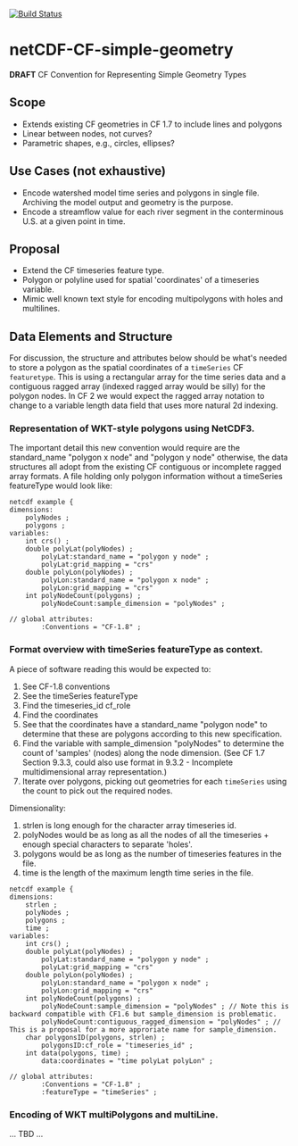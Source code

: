 [![Build Status](https://travis-ci.org/bekozi/netCDF-CF-simple-geometry.svg?branch=master)](https://travis-ci.org/bekozi/netCDF-CF-simple-geometry)

# netCDF-CF-simple-geometry
**DRAFT** CF Convention for Representing Simple Geometry Types

## Scope

* Extends existing CF geometries in CF 1.7 to include lines and polygons
* Linear between nodes, not curves?
* Parametric shapes, e.g., circles, ellipses?

## Use Cases (not exhaustive)

* Encode watershed model time series and polygons in single file. Archiving the model output and geometry is the purpose.
* Encode a streamflow value for each river segment in the conterminous U.S. at a given point in time.

## Proposal

* Extend the CF timeseries feature type.
* Polygon or polyline used for spatial 'coordinates' of a timeseries variable.
* Mimic well known text style for encoding multipolygons with holes and multilines.

## Data Elements and Structure

For discussion, the structure and attributes below should be what's needed to store a polygon as the spatial coordinates of a `timeSeries` CF `featuretype`. This is using a rectangular array for the time series data and a contiguous ragged array (indexed ragged array would be silly) for the polygon nodes. In CF 2 we would expect the ragged array notation to change to a variable length data field that uses more natural 2d indexing.

### Representation of WKT-style polygons using NetCDF3.

The important detail this new convention would require are the standard\_name "polygon x node" and "polygon y node" otherwise, the data structures all adopt from the existing CF contiguous or incomplete ragged array formats. A file holding only polygon information without a timeSeries featureType would look like:

```
netcdf example {
dimensions:
    polyNodes ;
    polygons ;
variables:
    int crs() ;
    double polyLat(polyNodes) ;
        polyLat:standard_name = "polygon y node" ;
        polyLat:grid_mapping = "crs"
    double polyLon(polyNodes) ;
        polyLon:standard_name = "polygon x node" ;
        polyLon:grid_mapping = "crs"
    int polyNodeCount(polygons) ;
        polyNodeCount:sample_dimension = "polyNodes" ;

// global attributes:
        :Conventions = "CF-1.8" ;
```

### Format overview with timeSeries featureType as context.
 
A piece of software reading this would be expected to:  
1) See CF-1.8 conventions  
2) See the timeSeries featureType  
3) Find the timeseries\_id cf\_role  
4) Find the coordinates  
5) See that the coordinates have a standard\_name "polygon node" to determine that these are polygons according to this new specification.  
6) Find the variable with sample_dimension "polyNodes" to determine the count of 'samples' (nodes) along the node dimension. (See CF 1.7 Section 9.3.3, could also use format in 9.3.2 - Incomplete multidimensional array representation.)  
7) Iterate over polygons, picking out geometries for each `timeSeries` using the count to pick out the required nodes.  

Dimensionality:  
1) strlen is long enough for the character array timeseries id.  
2) polyNodes would be as long as all the nodes of all the timeseries + enough special characters to separate 'holes'.  
3) polygons would be as long as the number of timeseries features in the file.  
4) time is the length of the maximum length time series in the file.  

```
netcdf example {
dimensions:
    strlen ;
    polyNodes ;
    polygons ;
    time ;
variables:
    int crs() ;
    double polyLat(polyNodes) ;
        polyLat:standard_name = "polygon y node" ;
        polyLat:grid_mapping = "crs"
    double polyLon(polyNodes) ;
        polyLon:standard_name = "polygon x node" ;
        polyLon:grid_mapping = "crs"
    int polyNodeCount(polygons) ;
        polyNodeCount:sample_dimension = "polyNodes" ; // Note this is backward compatible with CF1.6 but sample_dimension is problematic.
        polyNodeCount:contiguous_ragged_dimension = "polyNodes" ; // This is a proposal for a more approriate name for sample_dimension.
    char polygonsID(polygons, strlen) ;
        polygonsID:cf_role = "timeseries_id" ;
    int data(polygons, time) ;
        data:coordinates = "time polyLat polyLon" ;

// global attributes:
        :Conventions = "CF-1.8" ;
        :featureType = "timeSeries" ;
```


### Encoding of WKT multiPolygons and multiLine.

... TBD ...
